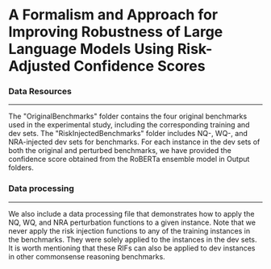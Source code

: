 # A Formalism and Approach for Improving Robustness of Large Language Models Using Risk-Adjusted Confidence Scores

### Data Resources
---
The "OriginalBenchmarks" folder contains the four original benchmarks used in the experimental study, including the corresponding training and dev sets. The "RiskInjectedBenchmarks" folder includes NQ-, WQ-, and NRA-injected dev sets for benchmarks. For each instance in the dev sets of both the original and perturbed benchmarks, we have provided the confidence score obtained from the RoBERTa ensemble model in Output folders.


### Data processing
---
We also include a data processing file that demonstrates how to apply the NQ, WQ, and NRA perturbation functions to a given instance. Note that we never apply the risk injection functions to any of the training instances in the benchmarks. They were solely applied to the instances in the dev sets. It is worth mentioning that these RIFs can also be applied to dev instances in other commonsense reasoning benchmarks.